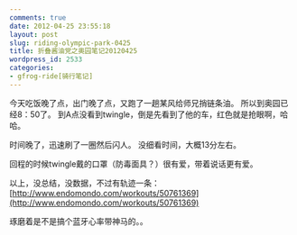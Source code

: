 ```yaml
---
comments: true
date: 2012-04-25 23:55:18
layout: post
slug: riding-olympic-park-0425
title: 折叠酱油党之奥园笔记20120425
wordpress_id: 2533
categories:
- gfrog-ride[骑行笔记]
---
```


今天吃饭晚了点，出门晚了点，又跑了一趟某风给师兄捎链条油。
所以到奥园已经8：50了。
到A点没看到twingle，倒是先看到了他的车，红色就是抢眼啊，哈哈。

时间晚了，迅速刷了一圈然后闪人。
没细看时间，大概13分左右。

回程的时候twingle戴的口罩（防毒面具？）很有爱，带着说话更有爱。

以上，没总结，没数据，不过有轨迹一条：
[http://www.endomondo.com/workouts/50761369](http://www.endomondo.com/workouts/50761369)

琢磨着是不是搞个蓝牙心率带神马的。。
